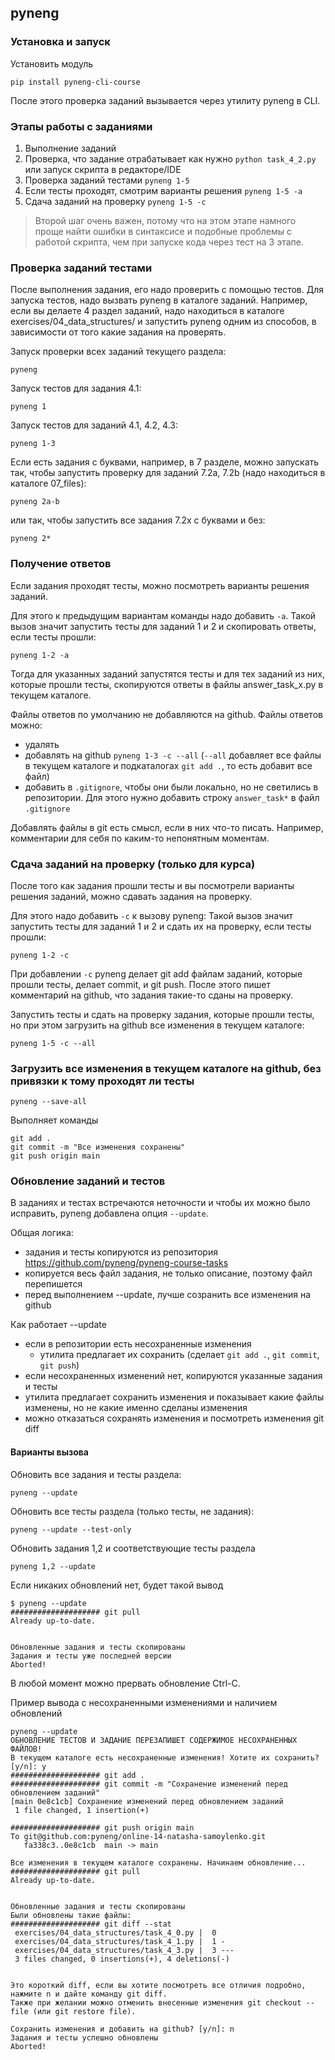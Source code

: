 ## pyneng

### Установка и запуск

Установить модуль

```
pip install pyneng-cli-course
```

После этого проверка заданий вызывается через утилиту pyneng в CLI.

### Этапы работы с заданиями

1. Выполнение заданий
2. Проверка, что задание отрабатывает как нужно ``python task_4_2.py`` или запуск скрипта в редакторе/IDE
3. Проверка заданий тестами ``pyneng 1-5``
4. Если тесты проходят, смотрим варианты решения ``pyneng 1-5 -a``
5. Сдача заданий на проверку ``pyneng 1-5 -c`` 


> Второй шаг очень важен, потому что на этом этапе намного проще найти ошибки в синтаксисе
> и подобные проблемы с работой скрипта, чем при запуске кода через тест на 3 этапе.

### Проверка заданий тестами

После выполнения задания, его надо проверить с помощью тестов.
Для запуска тестов, надо вызвать pyneng в каталоге заданий.
Например, если вы делаете 4 раздел заданий, надо находиться в каталоге exercises/04_data_structures/
и запустить pyneng одним из способов, в зависимости от того какие задания на проверять.


Запуск проверки всех заданий текущего раздела:

```
pyneng
```

Запуск тестов для задания 4.1:

```
pyneng 1
```

Запуск тестов для заданий 4.1, 4.2, 4.3:

```
pyneng 1-3
```

Если есть задания с буквами, например, в 7 разделе, можно запускать так,
 чтобы запустить проверку для заданий 7.2a, 7.2b (надо находиться в каталоге 07_files):

```
pyneng 2a-b
```

или так, чтобы запустить все задания 7.2x с буквами и без:

```
pyneng 2*
```


### Получение ответов

Если задания проходят тесты, можно посмотреть варианты решения заданий.

Для этого к предыдущим вариантам команды надо добавить ``-a``.
Такой вызов значит запустить тесты для заданий 1 и 2 и скопировать ответы, если тесты прошли:

```
pyneng 1-2 -a
```

Тогда для указанных заданий запустятся тесты и для тех заданий из них,
которые прошли тесты, скопируются ответы в файлы answer_task_x.py в текущем каталоге.

Файлы ответов по умолчанию не добавляются на github.
Файлы ответов можно:

* удалять
* добавлять на github ``pyneng 1-3 -c --all`` (``--all`` добавляет все файлы в текущем
  каталоге и подкаталогах  ``git add .``, то есть добавит все файл)
* добавить в ``.gitignore``, чтобы они были локально, но не светились в репозитории.
  Для этого нужно добавить строку ``answer_task*`` в файл ``.gitignore``


Добавлять файлы в git есть смысл, если в них что-то писать. Например, комментарии
для себя по каким-то непонятным моментам.


### Сдача заданий на проверку (только для курса)

После того как задания прошли тесты и вы посмотрели варианты решения заданий,
можно сдавать задания на проверку.

Для этого надо добавить ``-c`` к вызову pyneng:
Такой вызов значит запустить тесты для заданий 1 и 2 и сдать их на проверку, если тесты прошли:

```
pyneng 1-2 -c
```

При добавлении ``-c`` pyneng делает git add файлам заданий, которые прошли тесты, делает commit,
и git push. После этого пишет комментарий на github, что задания такие-то сданы на проверку.
 
Запустить тесты и сдать на проверку задания,
которые прошли тесты, но при этом загрузить на github все изменения
в текущем каталоге:

```
pyneng 1-5 -c --all
```

### Загрузить все изменения в текущем каталоге на github, без привязки к тому проходят ли тесты

```
pyneng --save-all
```

Выполняет команды
```
git add .
git commit -m "Все изменения сохранены"
git push origin main
```

### Обновление заданий и тестов

В заданиях и тестах встречаются неточности и чтобы их можно было исправить,
pyneng добавлена опция ``--update``.

Общая логика:

* задания и тесты копируются из репозитория https://github.com/pyneng/pyneng-course-tasks
* копируется весь файл задания, не только описание, поэтому файл перепишется
* перед выполнением --update, лучше созранить все изменения на github

Как работает --update

* если в репозитории есть несохраненные изменения
  * утилита предлагает их сохранить (сделает ``git add .``, ``git commit``, ``git push``)
* если несохраненных изменений нет, копируются указанные задания и тесты
* утилита предлагает сохранить изменения и показывает какие файлы изменены, но не какие именно сделаны изменения
* можно отказаться сохранять изменения и посмотреть изменения git diff

#### Варианты вызова

Обновить все задания и тесты раздела:

```
pyneng --update
```

Обновить все тесты раздела (только тесты, не задания):

```
pyneng --update --test-only
```

Обновить задания 1,2 и соответствующие тесты раздела

```
pyneng 1,2 --update
```

Если никаких обновлений нет, будет такой вывод

```
$ pyneng --update
#################### git pull
Already up-to-date.


Обновленные задания и тесты скопированы
Задания и тесты уже последней версии
Aborted!
```

В любой момент можно прервать обновление Ctrl-C.

Пример вывода с несохраненными изменениями и наличием обновлений
```
pyneng --update
ОБНОВЛЕНИЕ ТЕСТОВ И ЗАДАНИЕ ПЕРЕЗАПИШЕТ СОДЕРЖИМОЕ НЕСОХРАНЕННЫХ ФАЙЛОВ!
В текущем каталоге есть несохраненные изменения! Хотите их сохранить? [y/n]: y
#################### git add .
#################### git commit -m "Сохранение изменений перед обновлением заданий"
[main 0e8c1cb] Сохранение изменений перед обновлением заданий
 1 file changed, 1 insertion(+)

#################### git push origin main
To git@github.com:pyneng/online-14-natasha-samoylenko.git
   fa338c3..0e8c1cb  main -> main

Все изменения в текущем каталоге сохранены. Начинаем обновление...
#################### git pull
Already up-to-date.


Обновленные задания и тесты скопированы
Были обновлены такие файлы:
#################### git diff --stat
 exercises/04_data_structures/task_4_0.py |  0
 exercises/04_data_structures/task_4_1.py |  1 -
 exercises/04_data_structures/task_4_3.py |  3 ---
 3 files changed, 0 insertions(+), 4 deletions(-)


Это короткий diff, если вы хотите посмотреть все отличия подробно, нажмите n и дайте команду git diff.
Также при желании можно отменить внесенные изменения git checkout -- file (или git restore file).

Сохранить изменения и добавить на github? [y/n]: n
Задания и тесты успешно обновлены
Aborted!
```

